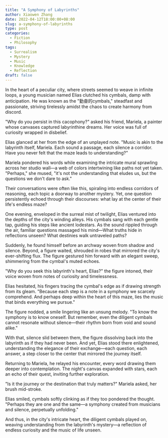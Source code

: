 ```yaml
---
title: "A Symphony of Labyrinths"
author: Xiaowen Zhang
date: 2022-04-12T18:00:00+08:00
slug: a-symphony-of-labyrinths
type: post
categories:
  - Fiction
  - Philosophy
tags:
  - Surrealism
  - Mystery
  - Music
  - Knowledge
  - Reflection
draft: false
---
```


In the heart of a peculiar city, where streets seemed to weave in infinite loops, a young musician named Elias clutched his cymbals, damp with anticipation. He was known as the "勤奋的cymbals," steadfast and passionate, striving tirelessly amidst the chaos to create harmony from discord.

"Why do you persist in this cacophony?" asked his friend, Mariela, a painter whose canvases captured labyrinthine dreams. Her voice was full of curiosity wrapped in disbelief.

Elias glanced at her from the edge of an unplayed note. "Music is akin to the labyrinth itself, Mariela. Each sound a passage, each silence a corridor. Have you never felt that the maze leads to understanding?"

Mariela pondered his words while examining the intricate mural sprawling across her studio wall—a web of colors intertwining like paths not yet taken. "Perhaps," she mused, "it's not the understanding that eludes us, but the questions we don't dare to ask."

Their conversations were often like this, spiraling into endless corridors of reasoning, each topic a doorway to another mystery. Yet, one question persistently echoed through their discourses: what lay at the center of their life's endless maze?

One evening, enveloped in the surreal mist of twilight, Elias ventured into the depths of the city's winding alleys. His cymbals sang with each gentle tap, guiding his steps like ancient lodestars. As the sound rippled through the air, familiar questions massaged his mind—What truths hide in reflections unseen? What destinies walk untraveled paths?

Suddenly, he found himself before an archway woven from shadow and silence. Beyond, a figure waited, shrouded in robes that mirrored the city's ever-shifting flux. The figure gestured him forward with an elegant sweep, shimmering from the cymbal's muted echoes.

"Why do you seek this labyrinth's heart, Elias?" the figure intoned, their voice woven from notes of curiosity and timelessness.

Elias hesitated, his fingers tracing the cymbal's edge as if drawing strength from its gleam. "Because each step is a note in a symphony we scarcely comprehend. And perhaps deep within the heart of this maze, lies the music that binds everything we pursue."

The figure nodded, a smile lingering like an unsung melody. "To know the symphony is to know oneself. But remember, even the diligent cymbals cannot resonate without silence—their rhythm born from void and sound alike."

With that, silence slid between them, the figure dissolving back into the labyrinth as if they had never been. And yet, Elias stood there enlightened, understanding the elegance of their exchange—each question, each answer, a step closer to the center that mirrored the journey itself.

Returning to Mariela, he relayed his encounter, every word drawing them deeper into contemplation. The night's canvas expanded with stars, each an echo of their quest, inviting further exploration.

"Is it the journey or the destination that truly matters?" Mariela asked, her brush mid-stroke.

Elias smiled, cymbals softly clinking as if they too pondered the thought. "Perhaps they are one and the same—a symphony created from musicians and silence, perpetually unfolding."

And thus, in the city's intricate heart, the diligent cymbals played on, weaving understanding from the labyrinth's mystery—a reflection of endless curiosity and the music of life unseen.